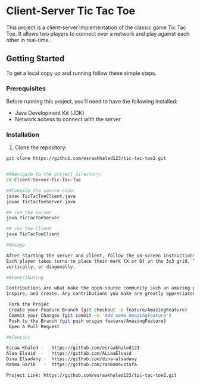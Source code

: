 # Client-Server Tic Tac Toe

This project is a client-server implementation of the classic game Tic Tac Toe. It allows two players to connect over a network and play against each other in real-time.

## Getting Started

To get a local copy up and running follow these simple steps.

### Prerequisites

Before running this project, you'll need to have the following installed:
- Java Development Kit (JDK)
- Network access to connect with the server

### Installation

1. Clone the repository:
```bash
git clone https://github.com/esraakhaled123/tic-tac-toe2.git


##Navigate to the project directory:
cd Client-Server-Tic-Tac-Toe

##Compile the source code:
javac TicTacToeClient.java
javac TicTacToeServer.java

## run the server
java TicTacToeServer

## run the Client
java TicTacToeClient

##Usage

After starting the server and client, follow the on-screen instructions to play the game. 
Each player takes turns to place their mark (X or O) on the 3x3 grid. The goal is to align three marks horizontally, 
vertically, or diagonally.

##Contributing

Contributions are what make the open-source community such an amazing place to learn, 
inspire, and create. Any contributions you make are greatly appreciated.

 Fork the Projec
 Create your Feature Branch (git checkout -b feature/AmazingFeature)    
 Commit your Changes (git commit -m 'Add some AmazingFeature')   
 Push to the Branch (git push origin feature/AmazingFeature)
 Open a Pull Request

##Contact

Esraa Khaled -   https://github.com/esraakhaled123
Alaa Elsaid  -   https://github.com/ALLaaElsaid
Dina Elsadany -  https://github.com/dina-alsadany
Rahma Garib   -  https://github.com/rahmamoustafa

Project Link: https://github.com/esraakhaled123/tic-tac-toe2.git
